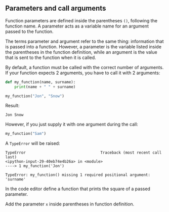 ## Parameters and call arguments

Function parameters are defined inside the parentheses `()`, following the 
function name. A parameter acts as a variable name for an argument passed to the
function. 

The terms parameter and argument refer to the same thing: information 
that is passed into a function. However, a parameter is the variable listed 
inside the parentheses in the function definition, while an argument is the 
value that is sent to the function when it is called.

By default, a function must be called with the correct number of arguments. 
If your function expects 2 arguments, you have to call it 
with 2 arguments:

```python
def my_function(name, surname):
    print(name + " " + surname)

my_function("Jon", "Snow")
```
Result:
```text
Jon Snow
```
However, if you just supply it with one argument during the call:
```python
my_function("Sam")
```
A `TypeError` will be raised:
```text
TypeError                                 Traceback (most recent call last)
<ipython-input-29-40eb74e4b26a> in <module>
----> 1 my_function('Jon')

TypeError: my_function() missing 1 required positional argument: 'surname'
```

In the code editor define a function that prints the square of a passed parameter.  

<div class='hint'>Add the parameter <code>x</code> inside parentheses in function definition.</div>
